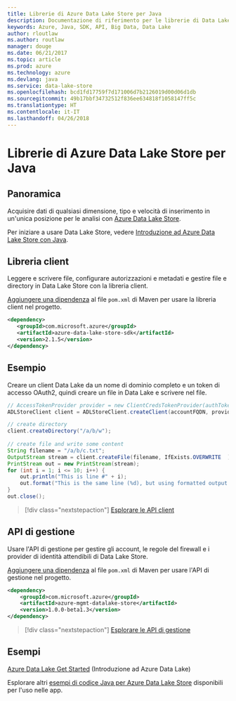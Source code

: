 ```yaml
---
title: Librerie di Azure Data Lake Store per Java
description: Documentazione di riferimento per le librerie di Data Lake Store per Java
keywords: Azure, Java, SDK, API, Big Data, Data Lake
author: rloutlaw
ms.author: routlaw
manager: douge
ms.date: 06/21/2017
ms.topic: article
ms.prod: azure
ms.technology: azure
ms.devlang: java
ms.service: data-lake-store
ms.openlocfilehash: bcd1fd17759f7d171006d7b2126019d00d06d1db
ms.sourcegitcommit: 49b17bbf34732512f836ee634818f1058147ff5c
ms.translationtype: HT
ms.contentlocale: it-IT
ms.lasthandoff: 04/26/2018
---
```

# <a name="azure-data-lake-store-libraries-for-java"></a>Librerie di Azure Data Lake Store per Java

## <a name="overview"></a>Panoramica

Acquisire dati di qualsiasi dimensione, tipo e velocità di inserimento in un'unica posizione per le analisi con [Azure Data Lake Store](/azure/data-lake-store/data-lake-store-overview).

Per iniziare a usare Data Lake Store, vedere [Introduzione ad Azure Data Lake Store con Java](/azure/data-lake-store/data-lake-store-get-started-java-sdk).


## <a name="client-library"></a>Libreria client

Leggere e scrivere file, configurare autorizzazioni e metadati e gestire file e directory in Data Lake Store con la libreria client.

[Aggiungere una dipendenza](https://maven.apache.org/guides/getting-started/index.html#How_do_I_use_external_dependencies) al file `pom.xml` di Maven per usare la libreria client nel progetto.

```XML
<dependency>
   <groupId>com.microsoft.azure</groupId>
   <artifactId>azure-data-lake-store-sdk</artifactId>
   <version>2.1.5</version>
</dependency>
```   

## <a name="example"></a>Esempio

Creare un client Data Lake da un nome di dominio completo e un token di accesso OAuth2, quindi creare un file in Data Lake e scrivere nel file.

```java
// AccessTokenProvider provider = new ClientCredsTokenProvider(authTokenEndpoint, clientId, clientKey);
ADLStoreClient client = ADLStoreClient.createClient(accountFQDN, provider);

// create directory
client.createDirectory("/a/b/w");
        
// create file and write some content
String filename = "/a/b/c.txt";
OutputStream stream = client.createFile(filename, IfExists.OVERWRITE  );
PrintStream out = new PrintStream(stream);
for (int i = 1; i <= 10; i++) {
    out.println("This is line #" + i);
    out.format("This is the same line (%d), but using formatted output. %n", i);
}
out.close();
```

> [!div class="nextstepaction"]
> [Esplorare le API client](/java/api/overview/azure/datalakestore/client)


## <a name="management-api"></a>API di gestione

Usare l'API di gestione per gestire gli account, le regole del firewall e i provider di identità attendibili di Data Lake Store.

[Aggiungere una dipendenza](https://maven.apache.org/guides/getting-started/index.html#How_do_I_use_external_dependencies) al file `pom.xml` di Maven per usare l'API di gestione nel progetto.


```XML
<dependency>
    <groupId>com.microsoft.azure</groupId>
    <artifactId>azure-mgmt-datalake-store</artifactId>
    <version>1.0.0-beta1.3</version>
</dependency>
```

> [!div class="nextstepaction"]
> [Esplorare le API di gestione](/java/api/overview/azure/datalakestore/management)

## <a name="samples"></a>Esempi

[Azure Data Lake Get Started][1] (Introduzione ad Azure Data Lake) 

[1]: https://github.com/Azure-Samples/data-lake-store-java-upload-download-get-started

Esplorare altri [esempi di codice Java per Azure Data Lake Store](https://azure.microsoft.com/resources/samples/?platform=java&term=lake) disponibili per l'uso nelle app.
